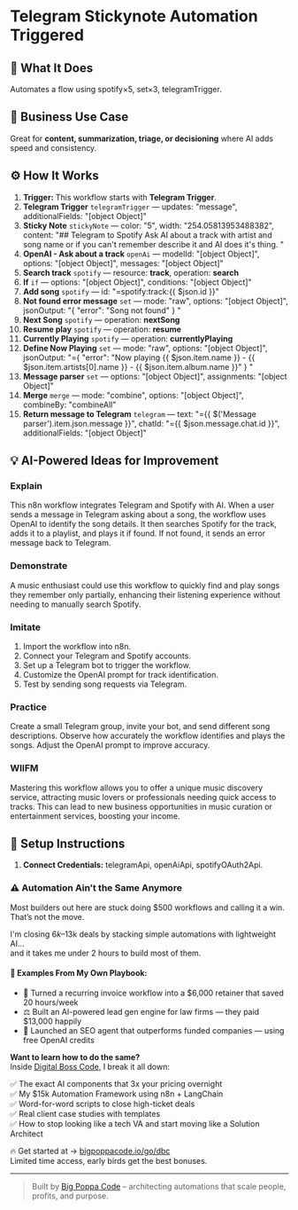 # Telegram Stickynote Automation Triggered
## 🚀 What It Does
Automates a flow using spotify×5, set×3, telegramTrigger.

## 💼 Business Use Case
Great for **content, summarization, triage, or decisioning** where AI adds speed and consistency.

## ⚙️ How It Works
1. **Trigger:** This workflow starts with **Telegram Trigger**.
2. **Telegram Trigger** `telegramTrigger` — updates: "message", additionalFields: "[object Object]"
3. **Sticky Note** `stickyNote` — color: "5", width: "254.05813953488382", content: "## Telegram to Spotify 
Ask AI about a track with artist and song name or if you can't remember describe it and AI does it's thing.
"
4. **OpenAI - Ask about a track** `openAi` — modelId: "[object Object]", options: "[object Object]", messages: "[object Object]"
5. **Search track** `spotify` — resource: **track**, operation: **search**
6. **If** `if` — options: "[object Object]", conditions: "[object Object]"
7. **Add song** `spotify` — id: "=spotify:track:{{ $json.id }}"
8. **Not found error message** `set` — mode: "raw", options: "[object Object]", jsonOutput: "{
 "error": "Song not found"
}
"
9. **Next Song** `spotify` — operation: **nextSong**
10. **Resume play** `spotify` — operation: **resume**
11. **Currently Playing** `spotify` — operation: **currentlyPlaying**
12. **Define Now Playing** `set` — mode: "raw", options: "[object Object]", jsonOutput: "={
 "error": "Now playing {{ $json.item.name }} - {{ $json.item.artists[0].name }} - {{ $json.item.album.name }}"
}
"
13. **Message parser** `set` — options: "[object Object]", assignments: "[object Object]"
14. **Merge** `merge` — mode: "combine", options: "[object Object]", combineBy: "combineAll"
15. **Return message to Telegram** `telegram` — text: "={{ $('Message parser').item.json.message }}", chatId: "={{ $json.message.chat.id }}", additionalFields: "[object Object]"

## 💡 AI-Powered Ideas for Improvement
### Explain
This n8n workflow integrates Telegram and Spotify with AI. When a user sends a message in Telegram asking about a song, the workflow uses OpenAI to identify the song details. It then searches Spotify for the track, adds it to a playlist, and plays it if found. If not found, it sends an error message back to Telegram.

### Demonstrate
A music enthusiast could use this workflow to quickly find and play songs they remember only partially, enhancing their listening experience without needing to manually search Spotify.

### Imitate
1. Import the workflow into n8n.
2. Connect your Telegram and Spotify accounts.
3. Set up a Telegram bot to trigger the workflow.
4. Customize the OpenAI prompt for track identification.
5. Test by sending song requests via Telegram.

### Practice
Create a small Telegram group, invite your bot, and send different song descriptions. Observe how accurately the workflow identifies and plays the songs. Adjust the OpenAI prompt to improve accuracy.

### WIIFM
Mastering this workflow allows you to offer a unique music discovery service, attracting music lovers or professionals needing quick access to tracks. This can lead to new business opportunities in music curation or entertainment services, boosting your income.

## 🔧 Setup Instructions
1. **Connect Credentials:** telegramApi, openAiApi, spotifyOAuth2Api.

### ⚠️ Automation Ain’t the Same Anymore

Most builders out here are stuck doing $500 workflows and calling it a win.  
That’s not the move.  

I'm closing $6k–$13k deals by stacking simple automations with lightweight AI...  
and it takes me under 2 hours to build most of them.

#### 🧠 Examples From My Own Playbook:
- 🔁 Turned a recurring invoice workflow into a $6,000 retainer that saved 20 hours/week  
- ⚖️ Built an AI-powered lead gen engine for law firms — they paid $13,000 happily  
- 🚀 Launched an SEO agent that outperforms funded companies — using free OpenAI credits  

**Want to learn how to do the same?**  
Inside [Digital Boss Code](https://bigpoppacode.io/go/dbc), I break it all down:

✅ The exact AI components that 3x your pricing overnight  
✅ My $15k Automation Framework using n8n + LangChain  
✅ Word-for-word scripts to close high-ticket deals  
✅ Real client case studies with templates  
✅ How to stop looking like a tech VA and start moving like a Solution Architect  

🔥 Get started at → [bigpoppacode.io/go/dbc](https://bigpoppacode.io/go/dbc)  
Limited time access, early birds get the best bonuses.

---
> Built by [Big Poppa Code](https://bigpoppacode.io) – architecting automations that scale people, profits, and purpose.
